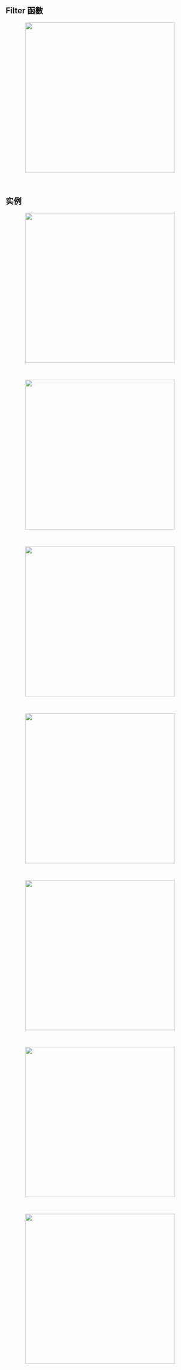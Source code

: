 ## Filter 函數

<p align="center"><img src="https://cdn.jsdelivr.net/gh/zb9678/img@main/im7/03.16:19:01:16.png" style="width:400px;"></p><br>

## 实例

<p align="center"><img src="https://cdn.jsdelivr.net/gh/zb9678/img@main/im7/03.16:19:07:11.png" style="width:400px;"></p><br>

<p align="center"><img src="https://cdn.jsdelivr.net/gh/zb9678/img@main/im7/03.16:19:09:49.png" style="width:400px;"></p><br>

<p align="center"><img src="https://cdn.jsdelivr.net/gh/zb9678/img@main/im7/03.16:19:11:47.png" style="width:400px;"></p><br>

<p align="center"><img src="https://cdn.jsdelivr.net/gh/zb9678/img@main/im7/03.16:19:15:26.png" style="width:400px;"></p><br>

<p align="center"><img src="https://cdn.jsdelivr.net/gh/zb9678/img@main/im7/03.16:19:16:03.png" style="width:400px;"></p><br>

<p align="center"><img src="https://cdn.jsdelivr.net/gh/zb9678/img@main/im7/03.16:19:20:20.png" style="width:400px;"></p><br>

<p align="center"><img src="https://cdn.jsdelivr.net/gh/zb9678/img@main/im7/03.16:19:20:54.png" style="width:400px;"></p><br>



